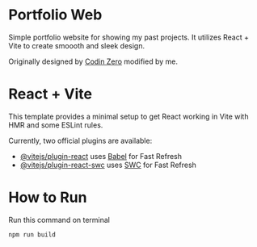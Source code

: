 # Portfolio Web

Simple portfolio website for showing my past projects. It utilizes React + Vite to create smoooth and sleek design. 

Originally designed by [Codin Zero](https://github.com/c0d1nn) modified by me.

# React + Vite

This template provides a minimal setup to get React working in Vite with HMR and some ESLint rules.

Currently, two official plugins are available:

- [@vitejs/plugin-react](https://github.com/vitejs/vite-plugin-react/blob/main/packages/plugin-react/README.md) uses [Babel](https://babeljs.io/) for Fast Refresh
- [@vitejs/plugin-react-swc](https://github.com/vitejs/vite-plugin-react-swc) uses [SWC](https://swc.rs/) for Fast Refresh

# How to Run

Run this command on terminal

```
npm run build
```


